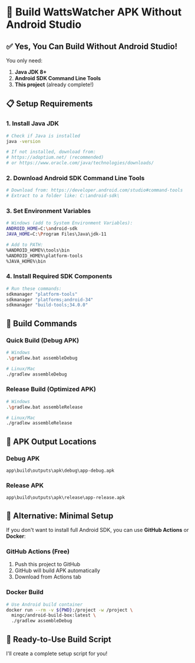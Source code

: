 # 🚀 Build WattsWatcher APK Without Android Studio

## ✅ Yes, You Can Build Without Android Studio!

You only need:
1. **Java JDK 8+**
2. **Android SDK Command Line Tools**
3. **This project** (already complete!)

## 📋 Setup Requirements

### 1. Install Java JDK
```bash
# Check if Java is installed
java -version

# If not installed, download from:
# https://adoptium.net/ (recommended)
# or https://www.oracle.com/java/technologies/downloads/
```

### 2. Download Android SDK Command Line Tools
```bash
# Download from: https://developer.android.com/studio#command-tools
# Extract to a folder like: C:\android-sdk\
```

### 3. Set Environment Variables
```bash
# Windows (add to System Environment Variables):
ANDROID_HOME=C:\android-sdk
JAVA_HOME=C:\Program Files\Java\jdk-11

# Add to PATH:
%ANDROID_HOME%\tools\bin
%ANDROID_HOME%\platform-tools
%JAVA_HOME%\bin
```

### 4. Install Required SDK Components
```bash
# Run these commands:
sdkmanager "platform-tools"
sdkmanager "platforms;android-34"
sdkmanager "build-tools;34.0.0"
```

## 🔨 Build Commands

### Quick Build (Debug APK)
```bash
# Windows
.\gradlew.bat assembleDebug

# Linux/Mac
./gradlew assembleDebug
```

### Release Build (Optimized APK)
```bash
# Windows
.\gradlew.bat assembleRelease

# Linux/Mac
./gradlew assembleRelease
```

## 📁 APK Output Locations

### Debug APK
```
app\build\outputs\apk\debug\app-debug.apk
```

### Release APK
```
app\build\outputs\apk\release\app-release.apk
```

## 🎯 Alternative: Minimal Setup

If you don't want to install full Android SDK, you can use **GitHub Actions** or **Docker**:

### GitHub Actions (Free)
1. Push this project to GitHub
2. GitHub will build APK automatically
3. Download from Actions tab

### Docker Build
```bash
# Use Android build container
docker run --rm -v ${PWD}:/project -w /project \
  mingc/android-build-box:latest \
  ./gradlew assembleDebug
```

## 🚀 Ready-to-Use Build Script

I'll create a complete setup script for you!
